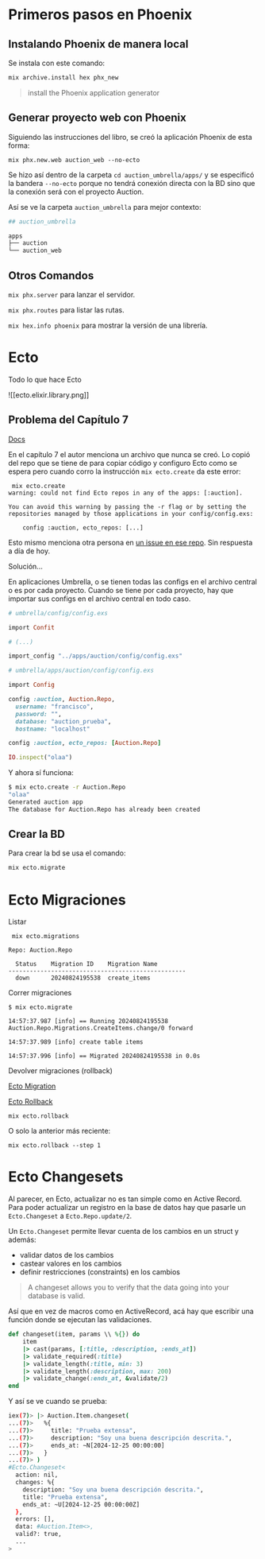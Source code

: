 # Primeros pasos en Phoenix

## Instalando Phoenix de manera local

Se instala con este comando:

```bash
mix archive.install hex phx_new
```

> install the Phoenix application generator

## Generar proyecto web con Phoenix

Siguiendo las instrucciones del libro, se creó la aplicación Phoenix de esta forma:
```
mix phx.new.web auction_web --no-ecto
```

Se hizo así dentro de la carpeta `cd auction_umbrella/apps/` y se especificó la bandera `--no-ecto` porque no tendrá conexión directa con la BD sino que la conexión será con el proyecto Auction.

Así se ve la carpeta `auction_umbrella` para mejor contexto:

```bash
## auction_umbrella

apps
├── auction
└── auction_web
```

## Otros Comandos

`mix phx.server` para lanzar el servidor.

`mix phx.routes` para listar las rutas.

`mix hex.info phoenix` para mostrar la versión de una librería.

# Ecto

Todo lo que hace Ecto

![[ecto.elixir.library.png]]

## Problema del Capítulo 7

[Docs](https://hexdocs.pm/phoenix/ecto.html)

En el capítulo 7 el autor menciona un archivo que nunca se creó. Lo copió del repo que se tiene  de para copiar código y configuro Ecto como se espera pero cuando corro la instrucción `mix ecto.create` da este error:

```
 mix ecto.create
warning: could not find Ecto repos in any of the apps: [:auction].

You can avoid this warning by passing the -r flag or by setting the
repositories managed by those applications in your config/config.exs:

    config :auction, ecto_repos: [...]
```

Esto mismo menciona otra persona en [un issue en ese repo](https://github.com/PhoenixInAction/phoenix-in-action/issues/4). Sin respuesta a día de hoy.

Solución...

En aplicaciones Umbrella, o se tienen todas las configs en el archivo central o es por cada proyecto. Cuando se tiene por cada proyecto, hay que importar sus configs en el archivo central en todo caso.

```ruby
# umbrella/config/config.exs

import Confit

# (...)

import_config "../apps/auction/config/config.exs"

# umbrella/apps/auction/config/config.exs

import Config

config :auction, Auction.Repo,
  username: "francisco",
  password: "",
  database: "auction_prueba",
  hostname: "localhost"

config :auction, ecto_repos: [Auction.Repo]

IO.inspect("olaa")
```

Y ahora sí funciona:
```bash
$ mix ecto.create -r Auction.Repo
"olaa"
Generated auction app
The database for Auction.Repo has already been created
```

## Crear la BD

Para crear la bd se usa el comando:
```bash
mix ecto.migrate
```

# Ecto Migraciones

Listar
```
 mix ecto.migrations

Repo: Auction.Repo

  Status    Migration ID    Migration Name
--------------------------------------------------
  down      20240824195538  create_items
```

Correr migraciones
```
$ mix ecto.migrate

14:57:37.987 [info] == Running 20240824195538 Auction.Repo.Migrations.CreateItems.change/0 forward

14:57:37.989 [info] create table items

14:57:37.996 [info] == Migrated 20240824195538 in 0.0s
```

Devolver migraciones (rollback)

[Ecto Migration](https://hexdocs.pm/ecto_sql/Ecto.Migration.html)

[Ecto Rollback](https://hexdocs.pm/ecto_sql/Mix.Tasks.Ecto.Rollback.html)

```
mix ecto.rollback
```

O solo la anterior más reciente:
```
mix ecto.rollback --step 1
```

# Ecto Changesets

Al parecer, en Ecto, actualizar no es tan simple como en Active Record. Para poder actualizar un registro en la base de datos hay que pasarle un `Ecto.Changeset` a `Ecto.Repo.update/2`.

Un `Ecto.Changeset` permite llevar cuenta de los cambios en un struct y además:

- validar datos de los cambios
- castear valores en los cambios
- definir restricciones (constraints) en los cambios

> A changeset allows you to verify that the data going into your database is valid.

Así que en vez de macros como en ActiveRecord, acá hay que escribir una función donde se ejecutan las validaciones.

```ruby
def changeset(item, params \\ %{}) do
    item
    |> cast(params, [:title, :description, :ends_at])
    |> validate_required(:title)
    |> validate_length(:title, min: 3)
    |> validate_length(:description, max: 200)
    |> validate_change(:ends_at, &validate/2)
end
```

Y así se ve cuando se prueba:
```bash
iex(7)> |> Auction.Item.changeset(
...(7)>   %{
...(7)>     title: "Prueba extensa",
...(7)>     description: "Soy una buena descripción descrita.",
...(7)>     ends_at: ~N[2024-12-25 00:00:00]
...(7)>   }
...(7)> )
#Ecto.Changeset<
  action: nil,
  changes: %{
    description: "Soy una buena descripción descrita.",
    title: "Prueba extensa",
    ends_at: ~U[2024-12-25 00:00:00Z]
  },
  errors: [],
  data: #Auction.Item<>,
  valid?: true,
  ...
>
```
